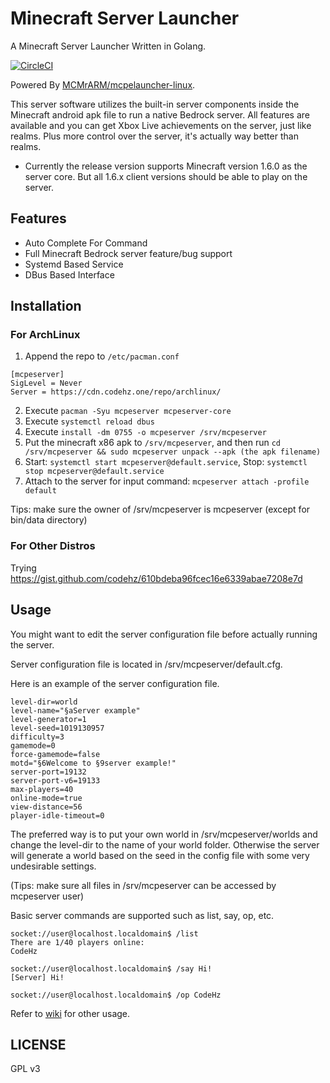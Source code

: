 Minecraft Server Launcher
=========================

A Minecraft Server Launcher Written in Golang.

[![CircleCI](https://circleci.com/gh/codehz/mcpeserver/tree/master.svg?style=svg)](https://circleci.com/gh/codehz/mcpeserver/tree/master)

Powered By [MCMrARM/mcpelauncher-linux](https://github.com/MCMrARM/mcpelauncher-linux).

This server software utilizes the built-in server components inside the Minecraft android apk file to run a native Bedrock server. All features are available and you can get Xbox Live achievements on the server, just like realms. Plus more control over the server, it's actually way better than realms.

* Currently the release version supports Minecraft version 1.6.0 as the server core. But all 1.6.x client versions should be able to play on the server.

## Features

* Auto Complete For Command
* Full Minecraft Bedrock server feature/bug support
* Systemd Based Service
* DBus Based Interface

## Installation

### For ArchLinux

1. Append the repo to `/etc/pacman.conf`
```
[mcpeserver]
SigLevel = Never
Server = https://cdn.codehz.one/repo/archlinux/
```
2. Execute `pacman -Syu mcpeserver mcpeserver-core`
3. Execute `systemctl reload dbus`
4. Execute `install -dm 0755 -o mcpeserver /srv/mcpeserver`
5. Put the minecraft x86 apk to `/srv/mcpeserver`, and then run `cd /srv/mcpeserver && sudo mcpeserver unpack --apk (the apk filename)`
6. Start: `systemctl start mcpeserver@default.service`, Stop: `systemctl stop mcpeserver@default.service`
7. Attach to the server for input command: `mcpeserver attach -profile default`

Tips: make sure the owner of /srv/mcpeserver is mcpeserver (except for bin/data directory)

### For Other Distros

Trying https://gist.github.com/codehz/610bdeba96fcec16e6339abae7208e7d

## Usage

You might want to edit the server configuration file before actually running the server.

Server configuration file is located in /srv/mcpeserver/default.cfg.

Here is an example of the server configuration file.
```shell
level-dir=world
level-name="§aServer example"
level-generator=1
level-seed=1019130957
difficulty=3
gamemode=0
force-gamemode=false
motd="§6Welcome to §9server example!"
server-port=19132
server-port-v6=19133
max-players=40
online-mode=true
view-distance=56
player-idle-timeout=0
```
The preferred way is to put your own world in /srv/mcpeserver/worlds and change the level-dir to the name of your world folder. Otherwise the server will generate a world based on the seed in the config file with some very undesirable settings.

(Tips: make sure all files in /srv/mcpeserver can be accessed by mcpeserver user)

Basic server commands are supported such as list, say, op, etc.
```shell
socket://user@localhost.localdomain$ /list
There are 1/40 players online:
CodeHz

socket://user@localhost.localdomain$ /say Hi!
[Server] Hi!

socket://user@localhost.localdomain$ /op CodeHz
```

Refer to [wiki](https://github.com/codehz/mcpeserver/wiki) for other usage.

## LICENSE

GPL v3
